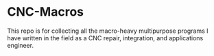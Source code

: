 # CNC-Macros
 
This repo is for collecting all the macro-heavy multipurpose programs I have written 
in the field as a CNC repair, integration, and applications engineer. 